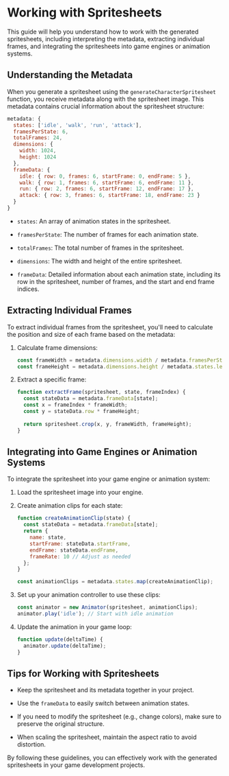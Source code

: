 # Working with Spritesheets

This guide will help you understand how to work with the generated spritesheets, including interpreting the metadata, extracting individual frames, and integrating the spritesheets into game engines or animation systems.

## Understanding the Metadata

When you generate a spritesheet using the `generateCharacterSpritesheet` function, you receive metadata along with the spritesheet image. This metadata contains crucial information about the spritesheet structure:

```javascript
metadata: {
  states: ['idle', 'walk', 'run', 'attack'],
  framesPerState: 6,
  totalFrames: 24,
  dimensions: {
    width: 1024,
    height: 1024
  },
  frameData: {
    idle: { row: 0, frames: 6, startFrame: 0, endFrame: 5 },
    walk: { row: 1, frames: 6, startFrame: 6, endFrame: 11 },
    run: { row: 2, frames: 6, startFrame: 12, endFrame: 17 },
    attack: { row: 3, frames: 6, startFrame: 18, endFrame: 23 }
  }
}
```

* `states`: An array of animation states in the spritesheet.

* `framesPerState`: The number of frames for each animation state.

* `totalFrames`: The total number of frames in the spritesheet.

* `dimensions`: The width and height of the entire spritesheet.

* `frameData`: Detailed information about each animation state, including its row in the spritesheet, number of frames, and the start and end frame indices.

## Extracting Individual Frames

To extract individual frames from the spritesheet, you'll need to calculate the position and size of each frame based on the metadata:

1. Calculate frame dimensions:

   ```javascript
   const frameWidth = metadata.dimensions.width / metadata.framesPerState;
   const frameHeight = metadata.dimensions.height / metadata.states.length;
   ```

2. Extract a specific frame:

   ```javascript
   function extractFrame(spritesheet, state, frameIndex) {
     const stateData = metadata.frameData[state];
     const x = frameIndex * frameWidth;
     const y = stateData.row * frameHeight;
     
     return spritesheet.crop(x, y, frameWidth, frameHeight);
   }
   ```

## Integrating into Game Engines or Animation Systems

To integrate the spritesheet into your game engine or animation system:

1. Load the spritesheet image into your engine.

2. Create animation clips for each state:

   ```javascript
   function createAnimationClip(state) {
     const stateData = metadata.frameData[state];
     return {
       name: state,
       startFrame: stateData.startFrame,
       endFrame: stateData.endFrame,
       frameRate: 10 // Adjust as needed
     };
   }

   const animationClips = metadata.states.map(createAnimationClip);
   ```

3. Set up your animation controller to use these clips:

   ```javascript
   const animator = new Animator(spritesheet, animationClips);
   animator.play('idle'); // Start with idle animation
   ```

4. Update the animation in your game loop:

   ```javascript
   function update(deltaTime) {
     animator.update(deltaTime);
   }
   ```

## Tips for Working with Spritesheets

* Keep the spritesheet and its metadata together in your project.

* Use the `frameData` to easily switch between animation states.

* If you need to modify the spritesheet (e.g., change colors), make sure to preserve the original structure.

* When scaling the spritesheet, maintain the aspect ratio to avoid distortion.

By following these guidelines, you can effectively work with the generated spritesheets in your game development projects.
